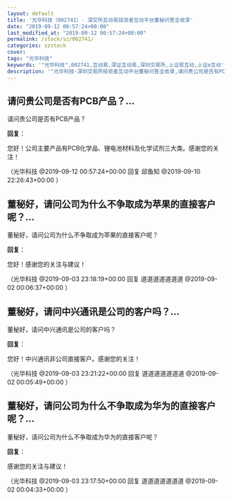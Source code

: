 ```yaml
---
layout: default
title: '光华科技（002741）- 深交所互动易投资者互动平台董秘问答全收录'
date: "2019-09-12 00:57:24+00:00"
last_modified_at: "2019-09-12 00:57:24+00:00"
permalink: /stock/sz/002741/
categories: szstock
cover: 
tags: "光华科技"
keywords: '"光华科技",002741,互动易,深证互动易,深圳交易所,上证易互动,上证e互动'
description: '"光华科技-深圳交易所投资者互动平台董秘问答全收录,请问贵公司是否有PCB产品？"'
---
```


## 请问贵公司是否有PCB产品？...

请问贵公司是否有PCB产品？

**回复**：

您好！公司主要产品有PCB化学品、锂电池材料及化学试剂三大类。感谢您的关注！ 

（光华科技  @2019-09-12 00:57:24+00:00 回复 邱鱼知  @2019-09-10 22:26:43+00:00 ）

## 董秘好，请问公司为什么不争取成为苹果的直接客户呢？...

董秘好，请问公司为什么不争取成为苹果的直接客户呢？

**回复**：

您好！感谢您的关注与建议！ 

（光华科技  @2019-09-03 23:18:19+00:00 回复 道道道道道道道  @2019-09-02 00:06:37+00:00 ）

## 董秘好，请问中兴通讯是公司的客户吗？...

董秘好，请问中兴通讯是公司的客户吗？

**回复**：

您好！中兴通讯非公司直接客户。感谢您的关注！ 

（光华科技  @2019-09-03 23:21:22+00:00 回复 道道道道道道道  @2019-09-02 00:05:49+00:00 ）

## 董秘好，请问公司为什么不争取成为华为的直接客户呢？...

董秘好，请问公司为什么不争取成为华为的直接客户呢？

**回复**：

感谢您的关注与建议！ 

（光华科技  @2019-09-03 23:17:50+00:00 回复 道道道道道道道  @2019-09-02 00:04:33+00:00 ）

